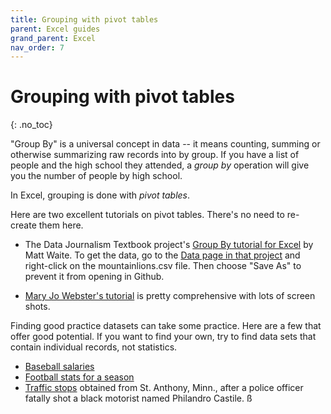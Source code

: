 ```yaml
---
title: Grouping with pivot tables
parent: Excel guides
grand_parent: Excel
nav_order: 7
---
```




# Grouping with pivot tables
{: .no_toc}


"Group By" is a universal concept in data -- it means counting, summing or otherwise summarizing raw records into by group. If you have a list of people and the high school they attended, a *group by* operation will give you the number of people by high school.

In Excel, grouping is done with *pivot tables*.

Here are two excellent tutorials on pivot tables. There's no need to re-create them here.


* The Data Journalism Textbook project's [Group By tutorial for Excel](https://github.com/datajtext/DataJournalismTextbook/blob/master/Modules/GroupBy/group_by_with_excel.md
) by Matt Waite. To get the data, go to the [Data page in that project](https://github.com/datajtext/DataJournalismTextbook/tree/master/Data) and right-click on the mountainlions.csv file. Then choose "Save As" to prevent it from opening in Github.

* [Mary Jo Webster's tutorial](http://mjwebster.github.io/DataJ/pivottables.html) is pretty comprehensive with lots of screen shots.


Finding good practice datasets can take some practice. Here are a few that offer good potential.  If you want to find your own, try to find data sets that contain individual records, not statistics.

  * [Baseball salaries]({{site.baseurl}}/assets/data/xlexamples/MLB2011.xlsx)
  * [Football stats for a season]({{site.baseurl}}/assets/data/xlexamples/football.xlsx)
  * [Traffic stops]({{site.baseurl}}/assets/data/xlexamples/saintanthony_police.xlsx) obtained from St. Anthony, Minn., after a police officer fatally shot a black motorist named Philandro Castile.
ß
